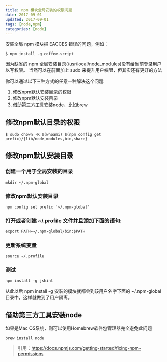 ```yaml
---
title: npm 模块全局安装的权限问题
date: 2017-09-01
updated: 2017-09-01
tags: [node,npm]
categories: [node]
---
```


安装全局 npm 模块报 EACCES 错误的问题，例如：

```
$ npm install -g coffee-script
```
因为缺省的 npm 全局安装目录(/usr/local/node_modules)没有给当前登录用户以写权限。
当然可以在前面加上 sudo 来提升用户权限，但其实还有更好的方法

你可以通过以下三种方式的任意一种解决这个问题:

1. 修改npm默认安装目录的权限
2. 修改npm默认安装目录
3. 借助第三方工具安装node，比如brew

<!-- more --> 

## 修改npm默认目录的权限

```
$ sudo chown -R $(whoami) $(npm config get prefix)/{lib/node_modules,bin,share}
```
## 修改npm默认安装目录

### 创建一个用于全局安装的目录

```
mkdir ~/.npm-global
```
### 修改npm默认安装目录


```
npm config set prefix '~/.npm-global'
```

### 打开或者创建 ~/.profile 文件并且添加下面的语句:

```
export PATH=~/.npm-global/bin:$PATH
```
### 更新系统变量

```
source ~/.profile
```

### 测试

```
npm install -g jshint
```

从此以后 npm install -g 安装的模块就都会到该用户名字下面的 ~/.npm-global 目录中，这样就做到了用户隔离。

## 借助第三方工具安装node
如果是Mac OS系统，则可以使用Homebrew软件包管理器完全避免此问题

```
brew install node
```

>  引用：https://docs.npmjs.com/getting-started/fixing-npm-permissions 



